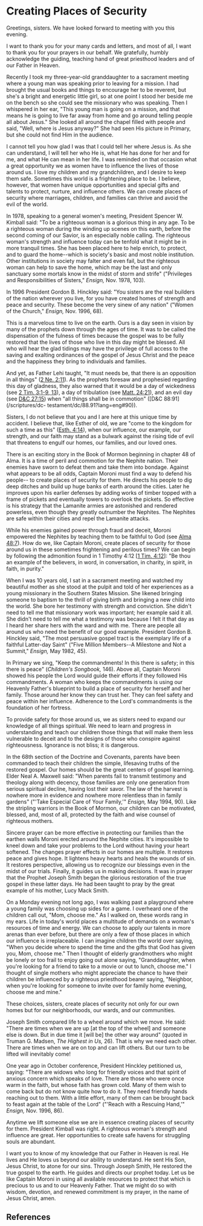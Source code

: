 # Creating Places of Security

Greetings, sisters. We have looked forward to meeting with you this evening.

I want to thank you for your many cards and letters, and most of all, I want
to thank you for your prayers in our behalf. We gratefully, humbly acknowledge
the guiding, teaching hand of great priesthood leaders and of our Father in
Heaven.

Recently I took my three-year-old granddaughter to a sacrament meeting where a
young man was speaking prior to leaving for a mission. I had brought the usual
books and things to encourage her to be reverent, but she's a bright and
energetic little girl, so at one point I stood her beside me on the bench so
she could see the missionary who was speaking. Then I whispered in her ear,
"This young man is going on a mission, and that means he is going to live far
away from home and go around telling people all about Jesus." She looked all
around the chapel filled with people and said, "Well, where is Jesus anyway?"
She had seen His picture in Primary, but she could not find Him in the
audience.

I cannot tell you how glad I was that I could tell her where Jesus is. As she
can understand, I will tell her who He is, what He has done for her and for
me, and what He can mean in her life. I was reminded on that occasion what a
great opportunity we as women have to influence the lives of those around us.
I love my children and my grandchildren, and I desire to keep them safe.
Sometimes this world is a frightening place to be. I believe, however, that
women have unique opportunities and special gifts and talents to protect,
nurture, and influence others. We can create places of security where
marriages, children, and families can thrive and avoid the evil of the world.

In 1978, speaking to a general women's meeting, President Spencer W. Kimball
said: "To be a righteous woman is a glorious thing in any age. To be a
righteous woman during the winding up scenes on this earth, before the second
coming of our Savior, is an especially noble calling. The righteous woman's
strength and influence today can be tenfold what it might be in more tranquil
times. She has been placed here to help enrich, to protect, and to guard the
home--which is society's basic and most noble institution. Other institutions
in society may falter and even fail, but the righteous woman can help to save
the home, which may be the last and only sanctuary some mortals know in the
midst of storm and strife" ("Privileges and Responsibilities of Sisters,"
_Ensign,_ Nov. 1978, 103).

In 1996 President Gordon B. Hinckley said: "You sisters are the real builders
of the nation wherever you live, for you have created homes of strength and
peace and security. These become the very sinew of any nation" ("Women of the
Church," _Ensign,_ Nov. 1996, 68).

This is a marvelous time to live on the earth. Ours is a day seen in vision by
many of the prophets down through the ages of time. It was to be called the
dispensation of the fulness of times because the gospel was to be fully
restored that the lives of those who live in this day might be blessed. All
who will hear the glad tidings may have the privilege of full access to the
saving and exalting ordinances of the gospel of Jesus Christ and the peace and
the happiness they bring to individuals and families.

And yet, as Father Lehi taught, "It must needs be, that there is an opposition
in all things" ([2 Ne. 2:11](/scriptures/bofm/2-ne/2.11?lang=eng#10)). As the
prophets foresaw and prophesied regarding this day of gladness, they also
warned that it would be a day of wickedness (see [2 Tim. 3:1-9,
13](/scriptures/nt/2-tim/3.1-9,13?lang=eng#0)), a day of tribulation (see
[Matt. 24:21](/scriptures/nt/matt/24.21?lang=eng#20)), and an evil day (see
[D&amp;C 27:15](/scriptures/dc-testament/dc/27.15?lang=eng#14)) when "all
things shall be in commotion" ([D&amp;C 88:91](/scriptures/dc-
testament/dc/88.91?lang=eng#90)).

Sisters, I do not believe that you and I are here at this unique time by
accident. I believe that, like Esther of old, we are "come to the kingdom for
such a time as this" ([Esth. 4:14](/scriptures/ot/esth/4.14?lang=eng#13)),
when our influence, our example, our strength, and our faith may stand as a
bulwark against the rising tide of evil that threatens to engulf our homes,
our families, and our loved ones.

There is an exciting story in the Book of Mormon beginning in chapter 48 of
Alma. It is a time of peril and commotion for the Nephite nation. Their
enemies have sworn to defeat them and take them into bondage. Against what
appears to be all odds, Captain Moroni must find a way to defend his people--
to create places of security for them. He directs his people to dig deep
ditches and build up huge banks of earth around the cities. Later he improves
upon his earlier defenses by adding works of timber topped with a frame of
pickets and eventually towers to overlook the pickets. So effective is his
strategy that the Lamanite armies are astonished and rendered powerless, even
though they greatly outnumber the Nephites. The Nephites are safe within their
cities and repel the Lamanite attacks.

While his enemies gained power through fraud and deceit, Moroni empowered the
Nephites by teaching them to be faithful to God (see [Alma
48:7](/scriptures/bofm/alma/48.7?lang=eng#6)). How do we, like Captain Moroni,
create places of security for those around us in these sometimes frightening
and perilous times? We can begin by following the admonition found in 1
Timothy 4:12 [[1 Tim. 4:12](/scriptures/nt/1-tim/4.12?lang=eng#11)]: "Be thou
an example of the believers, in word, in conversation, in charity, in spirit,
in faith, in purity."

When I was 10 years old, I sat in a sacrament meeting and watched my beautiful
mother as she stood at the pulpit and told of her experiences as a young
missionary in the Southern States Mission. She likened bringing someone to
baptism to the thrill of giving birth and bringing a new child into the world.
She bore her testimony with strength and conviction. She didn't need to tell
me that missionary work was important; her example said it all. She didn't
need to tell me what a testimony was because I felt it that day as I heard her
share hers with the ward and with me. There are people all around us who need
the benefit of our good example. President Gordon B. Hinckley said, "The most
persuasive gospel tract is the exemplary life of a faithful Latter-day Saint"
("Five Million Members--A Milestone and Not a Summit," _Ensign,_ May 1982,
45).

In Primary we sing, "Keep the commandments! In this there is safety; in this
there is peace" (_Children's Songbook,_ 146). Above all, Captain Moroni showed
his people the Lord would guide their efforts if they followed His
commandments. A woman who keeps the commandments is using our Heavenly
Father's blueprint to build a place of security for herself and her family.
Those around her know they can trust her. They can feel safety and peace
within her influence. Adherence to the Lord's commandments is the foundation
of her fortress.

To provide safety for those around us, we as sisters need to expand our
knowledge of all things spiritual. We need to learn and progress in
understanding and teach our children those things that will make them less
vulnerable to deceit and to the designs of those who conspire against
righteousness. Ignorance is not bliss; it is dangerous.

In the 68th section of the Doctrine and Covenants, parents have been commanded
to teach their children the simple, lifesaving truths of the restored gospel.
Our homes should be the great centers of gospel learning. Elder Neal A.
Maxwell said: "When parents fail to transmit testimony and theology along with
decency, those families are only one generation from serious spiritual
decline, having lost their savor. The law of the harvest is nowhere more in
evidence and nowhere more relentless than in family gardens" ("'Take Especial
Care of Your Family,'" _Ensign,_ May 1994, 90). Like the stripling warriors in
the Book of Mormon, our children can be motivated, blessed, and, most of all,
protected by the faith and wise counsel of righteous mothers.

Sincere prayer can be more effective in protecting our families than the
earthen walls Moroni erected around the Nephite cities. It's impossible to
kneel down and take your problems to the Lord without having your heart
softened. The changes prayer effects in our homes are multiple. It restores
peace and gives hope. It lightens heavy hearts and heals the wounds of sin. It
restores perspective, allowing us to recognize our blessings even in the midst
of our trials. Finally, it guides us in making decisions. It was in prayer
that the Prophet Joseph Smith began the glorious restoration of the true
gospel in these latter days. He had been taught to pray by the great example
of his mother, Lucy Mack Smith.

On a Monday evening not long ago, I was walking past a playground where a
young family was choosing up sides for a game. I overheard one of the children
call out, "Mom, choose me." As I walked on, these words rang in my ears. Life
in today's world places a multitude of demands on a woman's resources of time
and energy. We can choose to apply our talents in more arenas than ever
before, but there are only a few of those places in which our influence is
irreplaceable. I can imagine children the world over saying, "When you decide
where to spend the time and the gifts that God has given you, Mom, choose me."
Then I thought of elderly grandmothers who might be lonely or too frail to
enjoy going out alone saying, "Granddaughter, when you're looking for a friend
to take to a movie or out to lunch, choose me." I thought of single mothers
who might appreciate the chance to have their children be influenced by a
righteous priesthood bearer saying, "Neighbor, when you're looking for someone
to invite over for family home evening, choose me and mine."

These choices, sisters, create places of security not only for our own homes
but for our neighborhoods, our wards, and our communities.

Joseph Smith compared life to a wheel around which we move. He said: "There
are times when we are up [at the top of the wheel] and someone else is down.
But in due time it [will be] the other way around" (quoted in Truman G.
Madsen, _The Highest in Us,_ 26). That is why we need each other. There are
times when we are on top and can lift others. But our turn to be lifted will
inevitably come!

One year ago in October conference, President Hinckley petitioned us, saying:
"There are widows who long for friendly voices and that spirit of anxious
concern which speaks of love. There are those who were once warm in the faith,
but whose faith has grown cold. Many of them wish to come back but do not know
quite how to do it. They need friendly hands reaching out to them. With a
little effort, many of them can be brought back to feast again at the table of
the Lord" ("'Reach with a Rescuing Hand,'" _Ensign,_ Nov. 1996, 86).

Anytime we lift someone else we are in essence creating places of security for
them. President Kimball was right. A righteous woman's strength and influence
are great. Her opportunities to create safe havens for struggling souls are
abundant.

I want you to know of my knowledge that our Father in Heaven is real. He lives
and He loves us beyond our ability to understand. He sent His Son, Jesus
Christ, to atone for our sins. Through Joseph Smith, He restored the true
gospel to the earth. He guides and directs our prophet today. Let us be like
Captain Moroni in using all available resources to protect that which is
precious to us and to our Heavenly Father. That we might do so with wisdom,
devotion, and renewed commitment is my prayer, in the name of Jesus Christ,
amen.

## References


